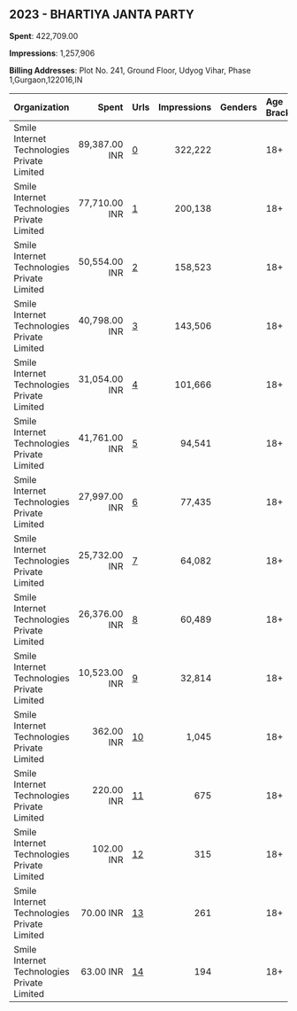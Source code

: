 ## 2023 - BHARTIYA JANTA PARTY 
**Spent**: 422,709.00

**Impressions**: 1,257,906

**Billing Addresses**: Plot No. 241, Ground Floor, Udyog Vihar, Phase 1,Gurgaon,122016,IN

|Organization|Spent|Urls|Impressions|Genders|Age Brackets|Country Codes|
|:---|---:|:---|---:|:---|:---|:---|
|Smile Internet Technologies Private Limited|89,387.00 INR|[0](https://www.snap.com/political-ads/asset/cafd90e173839f72b6a5924932b79b00744884c3dc942b0bcbef0f90277e1646?mediaType=mp4)|322,222||18+|india|
|Smile Internet Technologies Private Limited|77,710.00 INR|[1](https://www.snap.com/political-ads/asset/5cc6fbd3cf7dbe5029168b5a6067008b4c73f092945ee4da51e62314ed252690?mediaType=mp4)|200,138||18+|india|
|Smile Internet Technologies Private Limited|50,554.00 INR|[2](https://www.snap.com/political-ads/asset/3199f4c10a23d292880182008635cacee89968f989eee69a181533206339d19c?mediaType=mp4)|158,523||18+|india|
|Smile Internet Technologies Private Limited|40,798.00 INR|[3](https://www.snap.com/political-ads/asset/e968ef9f30d7e88f72b50f94ed9a7b7c09bae820fe9fe2fdc1db9e3177075e1c?mediaType=mp4)|143,506||18+|india|
|Smile Internet Technologies Private Limited|31,054.00 INR|[4](https://www.snap.com/political-ads/asset/ceb9d97a5fd43b398e2d3d05d39a5373a4d72f8504b0c38fff289e95b7ff83f0?mediaType=mp4)|101,666||18+|india|
|Smile Internet Technologies Private Limited|41,761.00 INR|[5](https://www.snap.com/political-ads/asset/cafd90e173839f72b6a5924932b79b00744884c3dc942b0bcbef0f90277e1646?mediaType=mp4)|94,541||18+|india|
|Smile Internet Technologies Private Limited|27,997.00 INR|[6](https://www.snap.com/political-ads/asset/ceb9d97a5fd43b398e2d3d05d39a5373a4d72f8504b0c38fff289e95b7ff83f0?mediaType=mp4)|77,435||18+|india|
|Smile Internet Technologies Private Limited|25,732.00 INR|[7](https://www.snap.com/political-ads/asset/e968ef9f30d7e88f72b50f94ed9a7b7c09bae820fe9fe2fdc1db9e3177075e1c?mediaType=mp4)|64,082||18+|india|
|Smile Internet Technologies Private Limited|26,376.00 INR|[8](https://www.snap.com/political-ads/asset/3199f4c10a23d292880182008635cacee89968f989eee69a181533206339d19c?mediaType=mp4)|60,489||18+|india|
|Smile Internet Technologies Private Limited|10,523.00 INR|[9](https://www.snap.com/political-ads/asset/5cc6fbd3cf7dbe5029168b5a6067008b4c73f092945ee4da51e62314ed252690?mediaType=mp4)|32,814||18+|india|
|Smile Internet Technologies Private Limited|362.00 INR|[10](https://www.snap.com/political-ads/asset/cafd90e173839f72b6a5924932b79b00744884c3dc942b0bcbef0f90277e1646?mediaType=mp4)|1,045||18+|india|
|Smile Internet Technologies Private Limited|220.00 INR|[11](https://www.snap.com/political-ads/asset/ceb9d97a5fd43b398e2d3d05d39a5373a4d72f8504b0c38fff289e95b7ff83f0?mediaType=mp4)|675||18+|india|
|Smile Internet Technologies Private Limited|102.00 INR|[12](https://www.snap.com/political-ads/asset/5cc6fbd3cf7dbe5029168b5a6067008b4c73f092945ee4da51e62314ed252690?mediaType=mp4)|315||18+|india|
|Smile Internet Technologies Private Limited|70.00 INR|[13](https://www.snap.com/political-ads/asset/3199f4c10a23d292880182008635cacee89968f989eee69a181533206339d19c?mediaType=mp4)|261||18+|india|
|Smile Internet Technologies Private Limited|63.00 INR|[14](https://www.snap.com/political-ads/asset/e968ef9f30d7e88f72b50f94ed9a7b7c09bae820fe9fe2fdc1db9e3177075e1c?mediaType=mp4)|194||18+|india|
